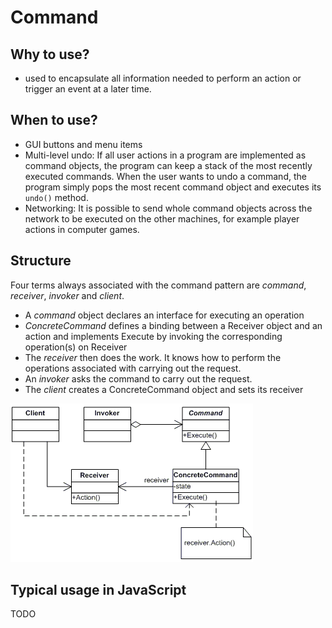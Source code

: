 # Command

## Why to use?

- used to encapsulate all information needed to perform an action or trigger an event at a later time.

## When to use?

- GUI buttons and menu items
- Multi-level undo: If all user actions in a program are implemented as command objects, the program can keep a stack of the most recently executed commands. When the user wants to undo a command, the program simply pops the most recent command object and executes its ```undo()``` method.
- Networking: It is possible to send whole command objects across the network to be executed on the other machines, for example player actions in computer games.

## Structure

Four terms always associated with the command pattern are _command_, _receiver_, _invoker_ and _client_.
- A _command_ object declares an interface for executing an operation
- _ConcreteCommand_ defines a binding between a Receiver object and an action and implements Execute by invoking the corresponding operation(s) on Receiver
- The _receiver_ then does the work. It knows how to perform the operations associated with carrying out the request.
- An _invoker_ asks the command to carry out the request.
- The _client_ creates a ConcreteCommand object and sets its receiver

![command uml](https://github.com/Porter84/HarrisonJones/blob/master/patterns/command/Command_UML_class_diagram.gif "Command UML")

## Typical usage in JavaScript

TODO